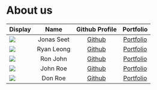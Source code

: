 # About us

Display | Name | Github Profile | Portfolio 
--------|:----:|:--------------:|:---------:
![](https://via.placeholder.com/100.png?text=Photo) | Jonas Seet | [Github](https://github.com/dri-water) | [Portfolio](https://github.com/dri-water)
![](https://via.placeholder.com/100.png?text=Photo) | Ryan Leong | [Github](https://github.com/ryryry-3302) | [Portfolio](https://github.com/ryryry-3302)
![](https://via.placeholder.com/100.png?text=Photo) | Ron John | [Github](https://github.com/) | [Portfolio](docs/team/johndoe.md)
![](https://via.placeholder.com/100.png?text=Photo) | John Roe | [Github](https://github.com/) | [Portfolio](docs/team/johndoe.md)
![](https://via.placeholder.com/100.png?text=Photo) | Don Roe | [Github](https://github.com/) | [Portfolio](docs/team/johndoe.md)
